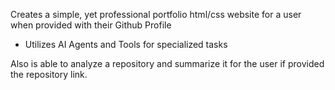 Creates a simple, yet professional portfolio html/css website for a user when provided with their Github Profile
- Utilizes AI Agents and Tools for specialized tasks

Also is able to analyze a repository and summarize it for the user if provided the repository link.  
